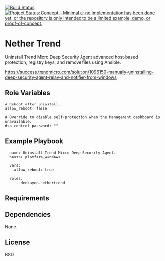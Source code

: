 [![Build Status](https://travis-ci.org/deekayen/ansible-role-nethertrend.svg?branch=main)](https://travis-ci.org/deekayen/ansible-role-nethertrend) [![Project Status: Concept – Minimal or no implementation has been done yet, or the repository is only intended to be a limited example, demo, or proof-of-concept.](https://www.repostatus.org/badges/latest/concept.svg)](https://www.repostatus.org/#concept)

Nether Trend
============

Uninstall Trend Micro Deep Security Agent advanced host-based protection, registry keys, and remove files using Ansible.


https://success.trendmicro.com/solution/1096150-manually-uninstalling-deep-security-agent-relay-and-notifier-from-windows

Role Variables
--------------

    # Reboot after uninstall.
    allow_reboot: false

    # Override to disable self-protection when the Management dashboard is unavailable.
    dsa_control_password: ""


Example Playbook
----------------

    - name: Uninstall Trend Micro Deep Security Agent.
      hosts: platform_windows

      vars:
        allow_reboot: true

      roles:
         - deekayen.nethertrend


Requirements
------------

Dependencies
------------

None.

License
-------

BSD
